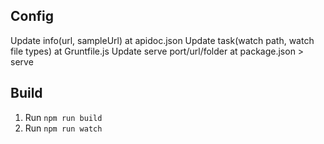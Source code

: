 ## Config
Update info(url, sampleUrl) at apidoc.json
Update task(watch path, watch file types) at Gruntfile.js
Update serve port/url/folder at package.json > serve

## Build
1. Run ``npm run build``
2. Run ``npm run watch``